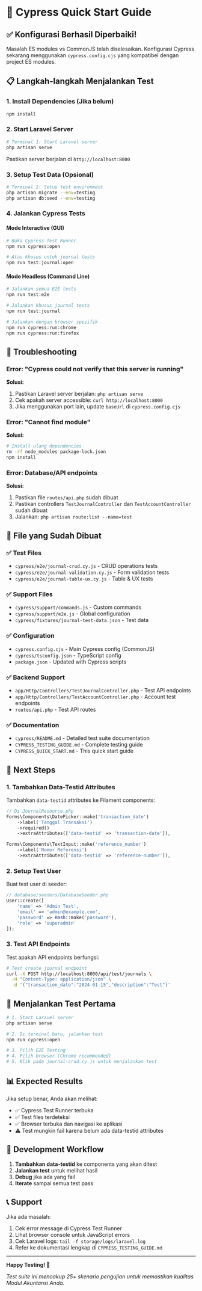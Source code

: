 # 🚀 Cypress Quick Start Guide

## ✅ Konfigurasi Berhasil Diperbaiki!

Masalah ES modules vs CommonJS telah diselesaikan. Konfigurasi Cypress sekarang menggunakan `cypress.config.cjs` yang kompatibel dengan project ES modules.

## 📋 Langkah-langkah Menjalankan Test

### 1. Install Dependencies (Jika belum)

```bash
npm install
```

### 2. Start Laravel Server

```bash
# Terminal 1: Start Laravel server
php artisan serve
```

Pastikan server berjalan di `http://localhost:8000`

### 3. Setup Test Data (Opsional)

```bash
# Terminal 2: Setup test environment
php artisan migrate --env=testing
php artisan db:seed --env=testing
```

### 4. Jalankan Cypress Tests

#### Mode Interactive (GUI)
```bash
# Buka Cypress Test Runner
npm run cypress:open

# Atau khusus untuk journal tests
npm run test:journal:open
```

#### Mode Headless (Command Line)
```bash
# Jalankan semua E2E tests
npm run test:e2e

# Jalankan khusus journal tests
npm run test:journal

# Jalankan dengan browser spesifik
npm run cypress:run:chrome
npm run cypress:run:firefox
```

## 🔧 Troubleshooting

### Error: "Cypress could not verify that this server is running"

**Solusi:**
1. Pastikan Laravel server berjalan: `php artisan serve`
2. Cek apakah server accessible: `curl http://localhost:8000`
3. Jika menggunakan port lain, update `baseUrl` di `cypress.config.cjs`

### Error: "Cannot find module"

**Solusi:**
```bash
# Install ulang dependencies
rm -rf node_modules package-lock.json
npm install
```

### Error: Database/API endpoints

**Solusi:**
1. Pastikan file `routes/api.php` sudah dibuat
2. Pastikan controllers `TestJournalController` dan `TestAccountController` sudah dibuat
3. Jalankan: `php artisan route:list --name=test`

## 📁 File yang Sudah Dibuat

### ✅ Test Files
- `cypress/e2e/journal-crud.cy.js` - CRUD operations tests
- `cypress/e2e/journal-validation.cy.js` - Form validation tests  
- `cypress/e2e/journal-table-ux.cy.js` - Table & UX tests

### ✅ Support Files
- `cypress/support/commands.js` - Custom commands
- `cypress/support/e2e.js` - Global configuration
- `cypress/fixtures/journal-test-data.json` - Test data

### ✅ Configuration
- `cypress.config.cjs` - Main Cypress config (CommonJS)
- `cypress/tsconfig.json` - TypeScript config
- `package.json` - Updated with Cypress scripts

### ✅ Backend Support
- `app/Http/Controllers/TestJournalController.php` - Test API endpoints
- `app/Http/Controllers/TestAccountController.php` - Account test endpoints
- `routes/api.php` - Test API routes

### ✅ Documentation
- `cypress/README.md` - Detailed test suite documentation
- `CYPRESS_TESTING_GUIDE.md` - Complete testing guide
- `CYPRESS_QUICK_START.md` - This quick start guide

## 🎯 Next Steps

### 1. Tambahkan Data-Testid Attributes

Tambahkan `data-testid` attributes ke Filament components:

```php
// Di JournalResource.php
Forms\Components\DatePicker::make('transaction_date')
    ->label('Tanggal Transaksi')
    ->required()
    ->extraAttributes(['data-testid' => 'transaction-date']),

Forms\Components\TextInput::make('reference_number')
    ->label('Nomor Referensi')
    ->extraAttributes(['data-testid' => 'reference-number']),
```

### 2. Setup Test User

Buat test user di seeder:

```php
// database/seeders/DatabaseSeeder.php
User::create([
    'name' => 'Admin Test',
    'email' => 'admin@example.com',
    'password' => Hash::make('password'),
    'role' => 'superadmin'
]);
```

### 3. Test API Endpoints

Test apakah API endpoints berfungsi:

```bash
# Test create journal endpoint
curl -X POST http://localhost:8000/api/test/journals \
  -H "Content-Type: application/json" \
  -d '{"transaction_date":"2024-01-15","description":"Test"}'
```

## 🚀 Menjalankan Test Pertama

```bash
# 1. Start Laravel server
php artisan serve

# 2. Di terminal baru, jalankan test
npm run cypress:open

# 3. Pilih E2E Testing
# 4. Pilih browser (Chrome recommended)
# 5. Klik pada journal-crud.cy.js untuk menjalankan test
```

## 📊 Expected Results

Jika setup benar, Anda akan melihat:
- ✅ Cypress Test Runner terbuka
- ✅ Test files terdeteksi
- ✅ Browser terbuka dan navigasi ke aplikasi
- ⚠️ Test mungkin fail karena belum ada data-testid attributes

## 🔄 Development Workflow

1. **Tambahkan data-testid** ke components yang akan ditest
2. **Jalankan test** untuk melihat hasil
3. **Debug** jika ada yang fail
4. **Iterate** sampai semua test pass

## 📞 Support

Jika ada masalah:
1. Cek error message di Cypress Test Runner
2. Lihat browser console untuk JavaScript errors
3. Cek Laravel logs: `tail -f storage/logs/laravel.log`
4. Refer ke dokumentasi lengkap di `CYPRESS_TESTING_GUIDE.md`

---

**Happy Testing! 🎉**

*Test suite ini mencakup 25+ skenario pengujian untuk memastikan kualitas Modul Akuntansi Anda.*
